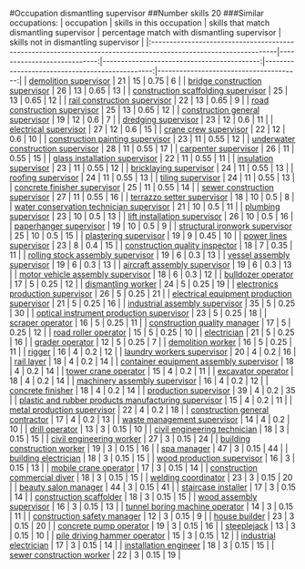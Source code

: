 #Occupation dismantling supervisor
##Number skills 20
###Similar occupations:
| occupation                                                                                                      |   skills in this occupation |   skills that match dismantling supervisor |   percentage match with dismantling supervisor |   skills not in dismantling supervisor |
|:----------------------------------------------------------------------------------------------------------------|----------------------------:|-------------------------------------------:|-----------------------------------------------:|---------------------------------------:|
| [demolition supervisor](demolition_supervisor.md)                                                               |                          21 |                                         15 |                                           0.75 |                                      6 |
| [bridge construction supervisor](bridge_construction_supervisor.md)                                             |                          26 |                                         13 |                                           0.65 |                                     13 |
| [construction scaffolding supervisor](construction_scaffolding_supervisor.md)                                   |                          25 |                                         13 |                                           0.65 |                                     12 |
| [rail construction supervisor](rail_construction_supervisor.md)                                                 |                          22 |                                         13 |                                           0.65 |                                      9 |
| [road construction supervisor](road_construction_supervisor.md)                                                 |                          25 |                                         13 |                                           0.65 |                                     12 |
| [construction general supervisor](construction_general_supervisor.md)                                           |                          19 |                                         12 |                                           0.6  |                                      7 |
| [dredging supervisor](dredging_supervisor.md)                                                                   |                          23 |                                         12 |                                           0.6  |                                     11 |
| [electrical supervisor](electrical_supervisor.md)                                                               |                          27 |                                         12 |                                           0.6  |                                     15 |
| [crane crew supervisor](crane_crew_supervisor.md)                                                               |                          22 |                                         12 |                                           0.6  |                                     10 |
| [construction painting supervisor](construction_painting_supervisor.md)                                         |                          23 |                                         11 |                                           0.55 |                                     12 |
| [underwater construction supervisor](underwater_construction_supervisor.md)                                     |                          28 |                                         11 |                                           0.55 |                                     17 |
| [carpenter supervisor](carpenter_supervisor.md)                                                                 |                          26 |                                         11 |                                           0.55 |                                     15 |
| [glass installation supervisor](glass_installation_supervisor.md)                                               |                          22 |                                         11 |                                           0.55 |                                     11 |
| [insulation supervisor](insulation_supervisor.md)                                                               |                          23 |                                         11 |                                           0.55 |                                     12 |
| [bricklaying supervisor](bricklaying_supervisor.md)                                                             |                          24 |                                         11 |                                           0.55 |                                     13 |
| [roofing supervisor](roofing_supervisor.md)                                                                     |                          24 |                                         11 |                                           0.55 |                                     13 |
| [tiling supervisor](tiling_supervisor.md)                                                                       |                          24 |                                         11 |                                           0.55 |                                     13 |
| [concrete finisher supervisor](concrete_finisher_supervisor.md)                                                 |                          25 |                                         11 |                                           0.55 |                                     14 |
| [sewer construction supervisor](sewer_construction_supervisor.md)                                               |                          27 |                                         11 |                                           0.55 |                                     16 |
| [terrazzo setter supervisor](terrazzo_setter_supervisor.md)                                                     |                          18 |                                         10 |                                           0.5  |                                      8 |
| [water conservation technician supervisor](water_conservation_technician_supervisor.md)                         |                          21 |                                         10 |                                           0.5  |                                     11 |
| [plumbing supervisor](plumbing_supervisor.md)                                                                   |                          23 |                                         10 |                                           0.5  |                                     13 |
| [lift installation supervisor](lift_installation_supervisor.md)                                                 |                          26 |                                         10 |                                           0.5  |                                     16 |
| [paperhanger supervisor](paperhanger_supervisor.md)                                                             |                          19 |                                         10 |                                           0.5  |                                      9 |
| [structural ironwork supervisor](structural_ironwork_supervisor.md)                                             |                          25 |                                         10 |                                           0.5  |                                     15 |
| [plastering supervisor](plastering_supervisor.md)                                                               |                          19 |                                          9 |                                           0.45 |                                     10 |
| [power lines supervisor](power_lines_supervisor.md)                                                             |                          23 |                                          8 |                                           0.4  |                                     15 |
| [construction quality inspector](construction_quality_inspector.md)                                             |                          18 |                                          7 |                                           0.35 |                                     11 |
| [rolling stock assembly supervisor](rolling_stock_assembly_supervisor.md)                                       |                          19 |                                          6 |                                           0.3  |                                     13 |
| [vessel assembly supervisor](vessel_assembly_supervisor.md)                                                     |                          19 |                                          6 |                                           0.3  |                                     13 |
| [aircraft assembly supervisor](aircraft_assembly_supervisor.md)                                                 |                          19 |                                          6 |                                           0.3  |                                     13 |
| [motor vehicle assembly supervisor](motor_vehicle_assembly_supervisor.md)                                       |                          18 |                                          6 |                                           0.3  |                                     12 |
| [bulldozer operator](bulldozer_operator.md)                                                                     |                          17 |                                          5 |                                           0.25 |                                     12 |
| [dismantling worker](dismantling_worker.md)                                                                     |                          24 |                                          5 |                                           0.25 |                                     19 |
| [electronics production supervisor](electronics_production_supervisor.md)                                       |                          26 |                                          5 |                                           0.25 |                                     21 |
| [electrical equipment production supervisor](electrical_equipment_production_supervisor.md)                     |                          21 |                                          5 |                                           0.25 |                                     16 |
| [industrial assembly supervisor](industrial_assembly_supervisor.md)                                             |                          35 |                                          5 |                                           0.25 |                                     30 |
| [optical instrument production supervisor](optical_instrument_production_supervisor.md)                         |                          23 |                                          5 |                                           0.25 |                                     18 |
| [scraper operator](scraper_operator.md)                                                                         |                          16 |                                          5 |                                           0.25 |                                     11 |
| [construction quality manager](construction_quality_manager.md)                                                 |                          17 |                                          5 |                                           0.25 |                                     12 |
| [road roller operator](road_roller_operator.md)                                                                 |                          15 |                                          5 |                                           0.25 |                                     10 |
| [electrician](electrician.md)                                                                                   |                          21 |                                          5 |                                           0.25 |                                     16 |
| [grader operator](grader_operator.md)                                                                           |                          12 |                                          5 |                                           0.25 |                                      7 |
| [demolition worker](demolition_worker.md)                                                                       |                          16 |                                          5 |                                           0.25 |                                     11 |
| [rigger](rigger.md)                                                                                             |                          16 |                                          4 |                                           0.2  |                                     12 |
| [laundry workers supervisor](laundry_workers_supervisor.md)                                                     |                          20 |                                          4 |                                           0.2  |                                     16 |
| [rail layer](rail_layer.md)                                                                                     |                          18 |                                          4 |                                           0.2  |                                     14 |
| [container equipment assembly supervisor](container_equipment_assembly_supervisor.md)                           |                          18 |                                          4 |                                           0.2  |                                     14 |
| [tower crane operator](tower_crane_operator.md)                                                                 |                          15 |                                          4 |                                           0.2  |                                     11 |
| [excavator operator](excavator_operator.md)                                                                     |                          18 |                                          4 |                                           0.2  |                                     14 |
| [machinery assembly supervisor](machinery_assembly_supervisor.md)                                               |                          16 |                                          4 |                                           0.2  |                                     12 |
| [concrete finisher](concrete_finisher.md)                                                                       |                          18 |                                          4 |                                           0.2  |                                     14 |
| [production supervisor](production_supervisor.md)                                                               |                          39 |                                          4 |                                           0.2  |                                     35 |
| [plastic and rubber products manufacturing supervisor](plastic_and_rubber_products_manufacturing_supervisor.md) |                          15 |                                          4 |                                           0.2  |                                     11 |
| [metal production supervisor](metal_production_supervisor.md)                                                   |                          22 |                                          4 |                                           0.2  |                                     18 |
| [construction general contractor](construction_general_contractor.md)                                           |                          17 |                                          4 |                                           0.2  |                                     13 |
| [waste management supervisor](waste_management_supervisor.md)                                                   |                          14 |                                          4 |                                           0.2  |                                     10 |
| [drill operator](drill_operator.md)                                                                             |                          13 |                                          3 |                                           0.15 |                                     10 |
| [civil engineering technician](civil_engineering_technician.md)                                                 |                          18 |                                          3 |                                           0.15 |                                     15 |
| [civil engineering worker](civil_engineering_worker.md)                                                         |                          27 |                                          3 |                                           0.15 |                                     24 |
| [building construction worker](building_construction_worker.md)                                                 |                          19 |                                          3 |                                           0.15 |                                     16 |
| [spa manager](spa_manager.md)                                                                                   |                          47 |                                          3 |                                           0.15 |                                     44 |
| [building electrician](building_electrician.md)                                                                 |                          18 |                                          3 |                                           0.15 |                                     15 |
| [wood production supervisor](wood_production_supervisor.md)                                                     |                          16 |                                          3 |                                           0.15 |                                     13 |
| [mobile crane operator](mobile_crane_operator.md)                                                               |                          17 |                                          3 |                                           0.15 |                                     14 |
| [construction commercial diver](construction_commercial_diver.md)                                               |                          18 |                                          3 |                                           0.15 |                                     15 |
| [welding coordinator](welding_coordinator.md)                                                                   |                          23 |                                          3 |                                           0.15 |                                     20 |
| [beauty salon manager](beauty_salon_manager.md)                                                                 |                          44 |                                          3 |                                           0.15 |                                     41 |
| [staircase installer](staircase_installer.md)                                                                   |                          17 |                                          3 |                                           0.15 |                                     14 |
| [construction scaffolder](construction_scaffolder.md)                                                           |                          18 |                                          3 |                                           0.15 |                                     15 |
| [wood assembly supervisor](wood_assembly_supervisor.md)                                                         |                          16 |                                          3 |                                           0.15 |                                     13 |
| [tunnel boring machine operator](tunnel_boring_machine_operator.md)                                             |                          14 |                                          3 |                                           0.15 |                                     11 |
| [construction safety manager](construction_safety_manager.md)                                                   |                          12 |                                          3 |                                           0.15 |                                      9 |
| [house builder](house_builder.md)                                                                               |                          23 |                                          3 |                                           0.15 |                                     20 |
| [concrete pump operator](concrete_pump_operator.md)                                                             |                          19 |                                          3 |                                           0.15 |                                     16 |
| [steeplejack](steeplejack.md)                                                                                   |                          13 |                                          3 |                                           0.15 |                                     10 |
| [pile driving hammer operator](pile_driving_hammer_operator.md)                                                 |                          15 |                                          3 |                                           0.15 |                                     12 |
| [industrial electrician](industrial_electrician.md)                                                             |                          17 |                                          3 |                                           0.15 |                                     14 |
| [installation engineer](installation_engineer.md)                                                               |                          18 |                                          3 |                                           0.15 |                                     15 |
| [sewer construction worker](sewer_construction_worker.md)                                                       |                          22 |                                          3 |                                           0.15 |                                     19 |
